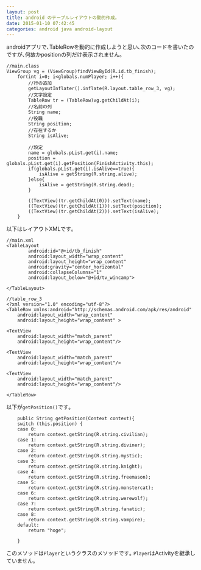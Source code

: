 ```yaml
---
layout: post
title: android のテーブルレイアウトの動的作成｡
date: 2015-01-10 07:42:45
categories: android java android-layout
---
```

<p>androidアプリで､TableRowを動的に作成しようと思い､次のコードを書いたのですが､何故かpositionの列だけ表示されません｡</p>

<pre><code>//main.class
ViewGroup vg = (ViewGroup)findViewById(R.id.tb_finish);
    for(int i=0; i&lt;globals.numPlayer; i++){
        //行の追加
        getLayoutInflater().inflate(R.layout.table_row_3, vg);
        //文字設定
        TableRow tr = (TableRow)vg.getChildAt(i);
        //名前の列
        String name;
        //役職
        String position;
        //存在するか
        String isAlive;

        //設定
        name = globals.pList.get(i).name;
        position = globals.pList.get(i).getPosition(FinishActivity.this);
        if(globals.pList.get(i).isAlive==true){
            isAlive = getString(R.string.alive);
        }else{
            isAlive = getString(R.string.dead);
        }

        ((TextView)(tr.getChildAt(0))).setText(name);
        ((TextView)(tr.getChildAt(1))).setText(position);
        ((TextView)(tr.getChildAt(2))).setText(isAlive);
    }
</code></pre>

<p>以下はレイアウトXMLです｡</p>

<pre><code>//main.xml
&lt;TableLayout 
        android:id="@+id/tb_finish"
        android:layout_width="wrap_content"
        android:layout_height="wrap_content"
        android:gravity="center_horizontal"
        android:collapseColumns="1"
        android:layout_below="@+id/tv_wincamp"&gt;

&lt;/TableLayout&gt;

//table_row_3
&lt;?xml version="1.0" encoding="utf-8"?&gt;
&lt;TableRow xmlns:android="http://schemas.android.com/apk/res/android"
    android:layout_width="wrap_content"
    android:layout_height="wrap_content" &gt;

&lt;TextView 
    android:layout_width="match_parent"
    android:layout_height="wrap_content"/&gt;

&lt;TextView 
    android:layout_width="match_parent"
    android:layout_height="wrap_content"/&gt;

&lt;TextView 
    android:layout_width="match_parent"
    android:layout_height="wrap_content"/&gt;

&lt;/TableRow&gt;
</code></pre>

<p>以下が<code>getPosition()</code>です｡</p>

<pre><code>    public String getPosition(Context context){
    switch (this.position) {
    case 0:
        return context.getString(R.string.civilian);
    case 1:
        return context.getString(R.string.diviner);
    case 2:
        return context.getString(R.string.mystic);
    case 3:
        return context.getString(R.string.knight);
    case 4:
        return context.getString(R.string.freemason);
    case 5:
        return context.getString(R.string.monstercat);
    case 6:
        return context.getString(R.string.werewolf);
    case 7:
        return context.getString(R.string.fanatic);
    case 8:
        return context.getString(R.string.vampire);
    default:
        return "hoge";

    }
</code></pre>

<p>このメソッドは<code>Player</code>というクラスのメソッドです｡  <code>Player</code>はActivityを継承していません｡</p>
